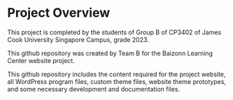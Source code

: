 # Project Overview
<p>This project is completed by the students of Group B of CP3402 of James Cook University Singapore Campus, grade 2023.</p>
<p>This github repository was created by Team B for the Baizonn Learning Center website project.</p>
<p>This github repository includes the content required for the project website, all WordPress program files, custom theme files, website theme prototypes, and some necessary development and documentation files.</p>
